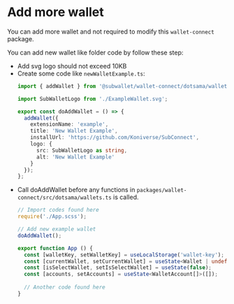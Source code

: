 # Add more wallet
You can add more wallet and not required to modify this `wallet-connect` package.

You can add new wallet like folder code by follow these step: 
  - Add svg logo should not exceed 10KB
  - Create some code like `newWalletExample.ts`:
    ```typescript
    import { addWallet } from '@subwallet/wallet-connect/dotsama/wallets';

    import SubWalletLogo from './ExampleWallet.svg';
    
    export const doAddWallet = () => {
      addWallet({
        extensionName: 'example',
        title: 'New Wallet Example',
        installUrl: 'https://github.com/Koniverse/SubConnect',
        logo: {
          src: SubWalletLogo as string,
          alt: 'New Wallet Example'
        }
      });
    };
    ```
  - Call doAddWallet before any functions in `packages/wallet-connect/src/dotsama/wallets.ts` is called.
    ```typescript
    // Import codes found here
    require('./App.scss');

    // Add new example wallet
    doAddWallet();
    
    export function App () {
      const [walletKey, setWalletKey] = useLocalStorage('wallet-key');
      const [currentWallet, setCurrentWallet] = useState<Wallet | undefined>(getWalletBySource(walletKey));
      const [isSelectWallet, setIsSelectWallet] = useState(false);
      const [accounts, setAccounts] = useState<WalletAccount[]>([]);
      
      // Another code found here
    }
    ```